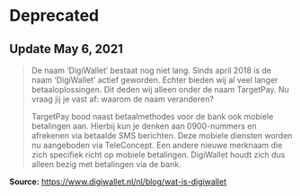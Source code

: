 # Deprecated

## Update May 6, 2021

> De naam ‘DigiWallet’ bestaat nog niet lang. Sinds april 2018 is de naam ‘DigiWallet’ actief geworden. Echter bieden wij al veel langer betaaloplossingen. Dit deden wij alleen onder de naam TargetPay. Nu vraag jij je vast af: waarom de naam veranderen?
> 
> TargetPay bood naast betaalmethodes voor de bank ook mobiele betalingen aan. Hierbij kun je denken aan 0900-nummers en afrekenen via betaalde SMS berichten. Deze mobiele diensten worden nu aangeboden via TeleConcept. Een andere nieuwe merknaam die zich specifiek richt op mobiele betalingen. DigiWallet houdt zich dus alleen bezig met betalingen via de bank.

**Source:** https://www.digiwallet.nl/nl/blog/wat-is-digiwallet
